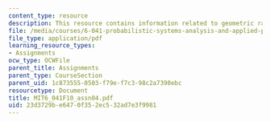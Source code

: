 ```yaml
---
content_type: resource
description: This resource contains information related to geometric random variables.
file: /media/courses/6-041-probabilistic-systems-analysis-and-applied-probability-fall-2010/23d3729be6470f352ec532ad7e3f9981_MIT6_041F10_assn04.pdf
file_type: application/pdf
learning_resource_types:
- Assignments
ocw_type: OCWFile
parent_title: Assignments
parent_type: CourseSection
parent_uid: 1c873555-0503-f79e-f7c3-98c2a7390ebc
resourcetype: Document
title: MIT6_041F10_assn04.pdf
uid: 23d3729b-e647-0f35-2ec5-32ad7e3f9981
---
```

